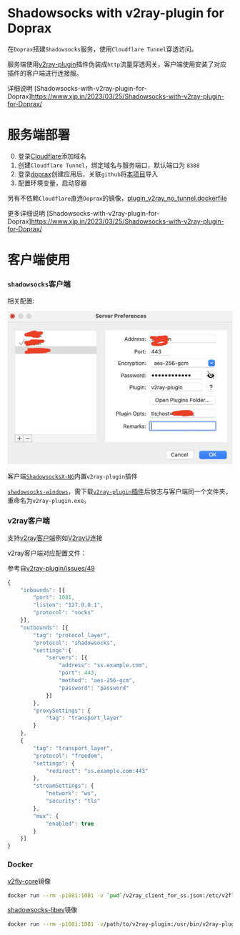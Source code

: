 # Shadowsocks with v2ray-plugin for Doprax

在`Doprax`搭建`Shadowsocks`服务，使用`Cloudflare Tunnel`穿透访问。

服务端使用[v2ray-plugin](https://github.com/shadowsocks/v2ray-plugin)插件伪装成`http`流量穿透网关，客户端使用安装了对应插件的客户端进行连接服。

详细说明 [Shadowsocks-with-v2ray-plugin-for-Doprax]https://www.xjp.in/2023/03/25/Shadowsocks-with-v2ray-plugin-for-Doprax/

# 服务端部署

0. 登录[Cloudflare](https://dash.cloudflare.com/)添加域名
1. 创建`Cloudflare Tunnel`，绑定域名与服务端口，默认端口为 `8388`
1. 登录[doprax](https://www.doprax.com/)创建应用后，关联`github`将[本项目](https://github.com/thesadabc/Shadowsocks-with-v2ray-plugin-for-Doprax)导入
2. 配置环境变量，启动容器


另有不依赖`Cloudflare`直连`Doprax`的镜像，[plugin_v2ray_no_tunnel.dockerfile](./other/plugin_v2ray_no_tunnel.dockerfile)

更多详细说明 [Shadowsocks-with-v2ray-plugin-for-Doprax]https://www.xjp.in/2023/03/25/Shadowsocks-with-v2ray-plugin-for-Doprax/

# 客户端使用

### `shadowsocks`客户端

相关配置:

![](./ss_client_config.jpg)

客户端[`ShadowsocksX-NG`](https://github.com/shadowsocks/ShadowsocksX-NG)内置`v2ray-plugin`插件

[`shadowsocks-windows`](https://github.com/shadowsocks/shadowsocks-windows)，需下载[`v2ray-plugin`插件](https://github.com/shadowsocks/v2ray-plugin)后放志与客户端同一个文件夹，重命名为`v2ray-plugin.exe`。

### v2ray客户端

支持[v2ray客户端](https://www.v2ray.com/)例如[V2rayU](https://github.com/yanue/V2rayU)连接

v2ray客户端对应配置文件：

参考自[v2ray-plugin/issues/49](https://github.com/shadowsocks/v2ray-plugin/issues/49)

```js
{
    "inbounds": [{
        "port": 1081,
        "listen": "127.0.0.1",
        "protocol": "socks"
    }],
    "outbounds": [{
        "tag": "protocol_layer",
        "protocol": "shadowsocks",
        "settings":{
            "servers": [{
                "address": "ss.example.com",
                "port": 443,
                "method": "aes-256-gcm",
                "password": "password"
            }]
        },
        "proxySettings": {
            "tag": "transport_layer"
        }
    },
    {
        "tag": "transport_layer",
        "protocol": "freedom",
        "settings": {
            "redirect": "ss.example.com:443"
        },
        "streamSettings": {
            "network": "ws",
            "security": "tls"
        },
        "mux": {
            "enabled": true
        }
    }]
}
```

### Docker

[v2fly-core](https://github.com/v2fly/v2ray-core)镜像

```bash
docker run --rm -p1081:1081 -v `pwd`/v2ray_client_for_ss.json:/etc/v2fly/config.json v2fly/v2fly-core run -c /etc/v2fly/config.json 
```

[shadowsocks-libev](https://github.com/shadowsocks/shadowsocks-libev)镜像

```bash
docker run --rm -p1081:1081 -v/path/to/v2ray-plugin:/usr/bin/v2ray-plugin shadowsocks/shadowsocks-libev ss-local -sss.example.com -p443 -b0.0.0.0 -l1081 '-kpassword' -maes-256-gcm --plugin v2ray-plugin --plugin-opts "tls;host=ss.example.com;"

```
